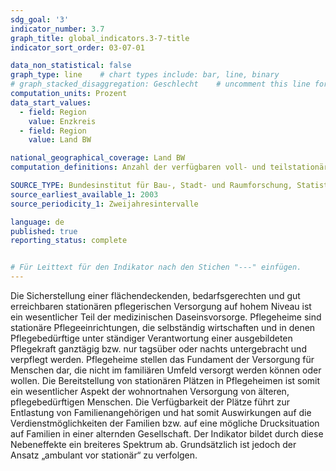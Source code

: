 ```yaml
---
sdg_goal: '3'
indicator_number: 3.7
graph_title: global_indicators.3-7-title 
indicator_sort_order: 03-07-01

data_non_statistical: false
graph_type: line    # chart types include: bar, line, binary
# graph_stacked_disaggregation: Geschlecht    # uncomment this line for stacked bars. eplace "Geschlecht" with the field of aggregation.
computation_units: Prozent
data_start_values:
  - field: Region
    value: Enzkreis
  - field: Region
    value: Land BW

national_geographical_coverage: Land BW
computation_definitions: Anzahl der verfügbaren voll- und teilstationären Plätze in Pflegeheimen je 1.000 EinwohnerInnen ab 65 Jahre

SOURCE_TYPE: Bundesinstitut für Bau-, Stadt- und Raumforschung, Statistisches Landesamt BW
source_earliest_available_1: 2003
source_periodicity_1: Zweijahresintervalle

language: de   
published: true
reporting_status: complete


# Für Leittext für den Indikator nach den Stichen "---" einfügen.
---
```


Die Sicherstellung einer flächendeckenden, bedarfsgerechten und gut erreichbaren stationären pflegerischen Versorgung auf hohem Niveau ist ein wesentlicher Teil der medizinischen Daseinsvorsorge.
Pflegeheime sind stationäre Pflegeeinrichtungen, die selbständig wirtschaften und in denen Pflegebedürftige unter ständiger Verantwortung einer ausgebildeten Pflegekraft ganztägig bzw. nur tagsüber oder nachts untergebracht und verpflegt werden. Pflegeheime stellen das Fundament der Versorgung für Menschen dar, die nicht im familiären Umfeld versorgt werden können oder wollen.
Die Bereitstellung von stationären Plätzen in Pflegeheimen ist somit ein wesentlicher Aspekt der wohnortnahen Versorgung von älteren, pflegebedürftigen Menschen. Die Verfügbarkeit der Plätze führt zur Entlastung von Familienangehörigen und hat somit Auswirkungen auf die Verdienstmöglichkeiten der Familien bzw. auf eine mögliche Drucksituation auf Familien in einer alternden Gesellschaft. Der Indikator bildet durch diese Nebeneffekte ein breiteres Spektrum ab. Grundsätzlich ist jedoch der Ansatz „ambulant vor stationär“ zu verfolgen.